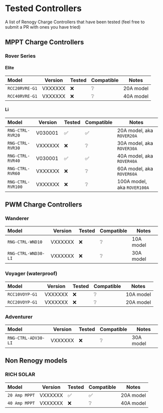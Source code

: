 # Tested Controllers

A list of Renogy Charge Controllers that have been tested (feel free to submit a PR with ones you have tried)

## MPPT Charge Controllers

### Rover Series

#### Elite
| Model               | Version | Tested             | Compatible         | Notes |
|:--------------------|---------|--------------------|--------------------|-------|
| `RCC20RVRE-G1`      | VXXXXXX | :x:                | :grey_question:    | 20A model |
| `RCC40RVRE-G1`      | VXXXXXX | :x:                | :grey_question:    | 40A model |

#### Li
| Model               | Version | Tested             | Compatible         | Notes |
|:--------------------|---------|--------------------|--------------------|-------|
| `RNG-CTRL-RVR20`    | V030001 | :white_check_mark: | :white_check_mark: | 20A model, aka `ROVER20A` |
| `RNG-CTRL-RVR30`    | VXXXXXX | :x:                | :grey_question:    | 30A model, aka `ROVER30A` |
| `RNG-CTRL-RVR40`    | V030001 | :white_check_mark: | :white_check_mark: | 40A model, aka `ROVER40A` |
| `RNG-CTRL-RVR60`    | VXXXXXX | :x:                | :grey_question:    | 60A model, aka `ROVER60A` |
| `RNG-CTRL-RVR100`   | VXXXXXX | :x:                | :grey_question:    | 100A model, aka `ROVER100A` |

## PWM Charge Controllers

### Wanderer
| Model               | Version | Tested             | Compatible         | Notes |
|:--------------------|---------|--------------------|--------------------|-------|
| `RNG-CTRL-WND10`    | VXXXXXX | :x:                | :grey_question:    | 10A model |
| `RNG-CTRL-WND30-LI` | VXXXXXX | :x:                | :grey_question:    | 30A model |

### Voyager (waterproof)
| Model               | Version | Tested             | Compatible         | Notes |
|:--------------------|---------|--------------------|--------------------|-------|
| `RCC10VOYP-G1`      | VXXXXXX | :x:                | :grey_question:    | 10A model |
| `RCC20VOYP-G1 `     | VXXXXXX | :x:                | :grey_question:    | 20A model |

### Adventurer
| Model               | Version | Tested             | Compatible         | Notes |
|:--------------------|---------|--------------------|--------------------|-------|
| `RNG-CTRL-ADV30-LI` | VXXXXXX | :x:                | :grey_question:    | 30A model |

## Non Renogy models

### RICH SOLAR
| Model               | Version | Tested             | Compatible         | Notes |
|:--------------------|---------|--------------------|--------------------|-------|
| `20 Amp MPPT`       | VXXXXXX | :white_check_mark: | :white_check_mark: | 20A model |
| `40 Amp MPPT`       | VXXXXXX | :x:                | :grey_question:    | 40A model |
